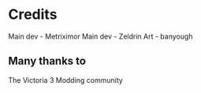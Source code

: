 ﻿# Credits

Main dev - Metriximor
Main dev - Zeldrin
Art - banyough

## Many thanks to

The Victoria 3 Modding community